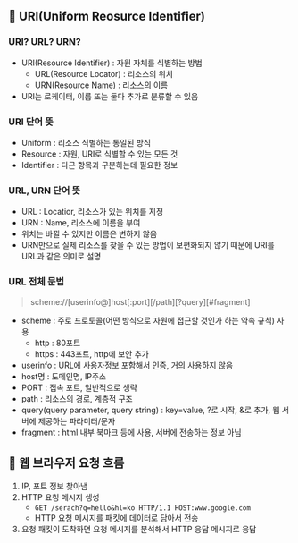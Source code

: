 ## 🚙 URI(Uniform Reosurce Identifier)

### URI? URL? URN?

- URI(Resource Identifier) : 자원 자체를 식별하는 방법
  - URL(Resource Locator) : 리소스의 위치
  - URN(Resource Name) : 리소스의 이름
- URI는 로케이터, 이름 또는 둘다 추가로 분류할 수 있음

### URI 단어 뜻

- Uniform : 리소스 식별하는 통일된 방식
- Resource : 자원, URI로 식별할 수 있는 모든 것
- Identifier : 다근 항목과 구분하는데 필요한 정보

### URL, URN 단어 뜻

- URL : Locatior, 리소스가 있는 위치를 지정
- URN : Name, 리소스에 이름을 부여
- 위치는 바뀔 수 있지만 이름은 변하지 않음
- URN만으로 실제 리소스를 찾을 수 있는 방법이 보편화되지 않기 때문에 URI를 URL과 같은 의미로 설명

### URL 전체 문법

> scheme://[userinfo@]host[:port][/path][?query][#fragment]

- scheme : 주로 프로토콜(어떤 방식으로 자원에 접근할 것인가 하는 약속 규칙) 사용
  - http : 80포트
  - https : 443포트, http에 보안 추가
- userinfo : URL에 사용자정보 포함해서 인증, 거의 사용하지 않음
- host명 : 도메인명, IP주소
- PORT : 접속 포트, 일반적으로 생략
- path : 리소스의 경로, 계층적 구조
- query(query parameter, query string) : key=value, ?로 시작, &로 추가, 웹 서버에 제공하는 파라미터/문자
- fragment : html 내부 북마크 등에 사용, 서버에 전송하는 정보 아님

## 🚙 웹 브라우저 요청 흐름

1. IP, 포트 정보 찾아냄
2. HTTP 요청 메시지 생성
   - `GET /serach?q=hello&hl=ko HTTP/1.1 HOST:www.google.com`
   - HTTP 요청 메시지를 패킷에 데이터로 담아서 전송
3. 요청 패킷이 도착하면 요청 메시지를 분석해서 HTTP 응답 메시지로 응답
